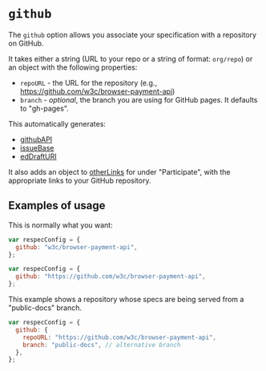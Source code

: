 # `github`

The `github` option allows you associate your specification with a repository on GitHub.

It takes either a string (URL to your repo or a string of format: `org/repo`) or an object with the following properties:

- `repoURL` - the URL for the repository (e.g., https://github.com/w3c/browser-payment-api)
- `branch` - _optional_, the branch you are using for GitHub pages. It defaults to "gh-pages".

This automatically generates:

- [githubAPI](githubAPI)
- [issueBase](issueBase)
- [edDraftURI](edDraftURI)

It also adds an object to [otherLinks](otherLinks) for under "Participate", with the appropriate links to your GitHub repository.

## Examples of usage

This is normally what you want:

```js "example": "Set GitHub repository"
var respecConfig = {
  github: "w3c/browser-payment-api",
};
```

```js "example": "Set GitHub repository as a URL"
var respecConfig = {
  github: "https://github.com/w3c/browser-payment-api",
};
```

This example shows a repository whose specs are being served from a "public-docs" branch.

```js "example": "Set GitHub repository with a different default branch"
var respecConfig = {
  github: {
    repoURL: "https://github.com/w3c/browser-payment-api",
    branch: "public-docs", // alternative branch
  },
};
```
